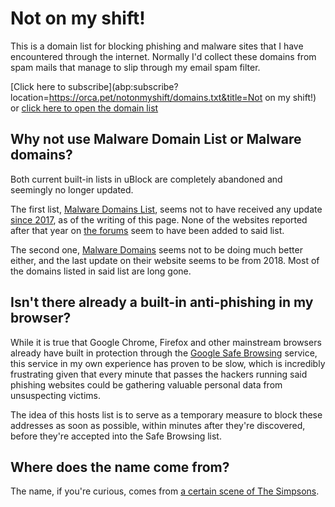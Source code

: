 ---
---

Not on my shift!
================

This is a domain list for blocking phishing and malware sites that I have encountered through the internet. Normally I'd collect these domains from spam mails that manage to slip through my email spam filter.

[Click here to subscribe](abp:subscribe?location=https://orca.pet/notonmyshift/domains.txt&title=Not on my shift!) or [click here to open the domain list](domains.txt)

Why not use Malware Domain List or Malware domains?
---------------------------------------------------

Both current built-in lists in uBlock are completely abandoned and seemingly no longer updated.

The first list, [Malware Domains List](https://www.malwaredomainlist.com/), seems not to have received any update [since 2017](https://www.malwaredomainlist.com/mdl.php), as of the writing of this page. None of the websites reported after that year on [the forums](https://www.malwaredomainlist.com/forums/index.php?board=16.0) seem to have been added to said list.

The second one, [Malware Domains](https://www.malwaredomains.com/) seems not to be doing much better either, and the last update on their website seems to be from 2018. Most of the domains listed in said list are long gone.

Isn't there already a built-in anti-phishing in my browser?
-----------------------------------------------------------

While it is true that Google Chrome, Firefox and other mainstream browsers already have built in protection through the [Google Safe Browsing](https://safebrowsing.google.com/) service, this service in my own experience has proven to be slow, which is incredibly frustrating given that every minute that passes the hackers running said phishing websites could be gathering valuable personal data from unsuspecting victims.

The idea of this hosts list is to serve as a temporary measure to block these addresses as soon as possible, within minutes after they're discovered, before they're accepted into the Safe Browsing list.

Where does the name come from?
------------------------------

The name, if you're curious, comes from [a certain scene of The Simpsons](https://www.youtube.com/watch?v=SQMeYdrt5LQ).
